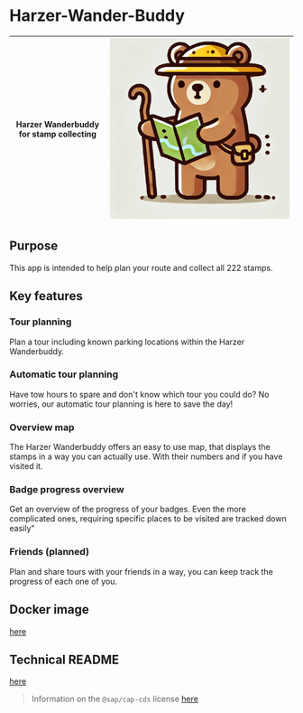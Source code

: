 # Harzer-Wander-Buddy


|Harzer Wanderbuddy for stamp collecting|![Logo](https://raw.githubusercontent.com/JanTristanH/harzer-wander-buddy-website/main/images/BuddyWithMap.webp)|
|-----|-----|

## Purpose

This app is intended to help plan your route and collect all 222 stamps.

## Key features

### Tour planning

Plan a tour including known parking locations within the Harzer Wanderbuddy.

### Automatic tour planning

Have tow hours to spare and don't know which tour you could do? No worries, our automatic tour planning is here to save the day! 

### Overview map

The Harzer Wanderbuddy offers an easy to use map, that displays the stamps in a way you can actually use. With their numbers and if you have visited it.

### Badge progress overview

Get an overview of the progress of your badges. Even the more complicated ones, requiring specific places to be visited are tracked down easily"

### Friends (planned)

Plan and share tours with your friends in a way, you can keep track the progress of each one of you.  

## Docker image

[here](https://github.com/JanTristanH/harzer-wander-buddy/pkgs/container/hwb)

## Technical README

[here](./backend/hwb/README.md)

> Information on the `@sap/cap-cds` license [here](https://answers.sap.com/questions/13018451/cap-runtime-license.html)
